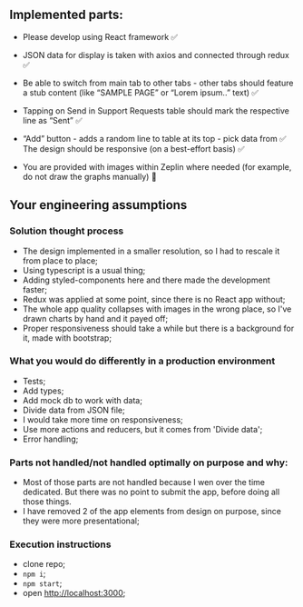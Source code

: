 ## Implemented parts: 
- Please develop using React framework ✅
- JSON data for display is taken with axios and connected through redux ✅
- Be able to switch from main tab to other tabs - other tabs should feature a stub
content (like “SAMPLE PAGE” or “Lorem ipsum..” text) ✅
- Tapping on Send in Support Requests table should mark the respective line as
“Sent” ✅
- “Add” button - adds a random line to table at its top - pick data from  ✅
The design should be responsive (on a best-effort basis) ✅

- You are provided with images within Zeplin where needed (for example, do not draw the
graphs manually) 🛑 

## Your engineering assumptions
### Solution thought process
- The design implemented in a smaller resolution, so I had to rescale it from  place to place;
- Using typescript is a usual thing;
- Adding styled-components here and there made the development faster;
- Redux was applied at some point, since there is no React app without;
- The whole app quality collapses with images in the wrong place, so I've drawn charts by hand and it payed off;
- Proper responsiveness should take a while but there is a background for it, made with bootstrap;  

### What you would do differently in a production environment
- Tests;
- Add types;
- Add mock db to work with data;
- Divide data from JSON file;
- I would take more time on responsiveness;
- Use more actions and reducers, but it comes from 'Divide data';
- Error handling;

### Parts not handled/not handled optimally on purpose and why:
- Most of those parts are not handled because I wen over the time dedicated. 
But there was no point to submit the app, before doing all those things.
- I have removed 2 of the app elements from design on purpose, since they were more presentational;

### Execution instructions
- clone repo;
- `npm i`;
- `npm start`;
- open [http://localhost:3000](http://localhost:3000);
